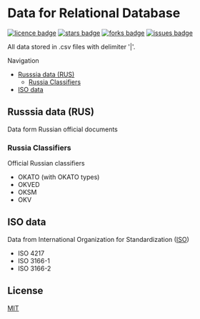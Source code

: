 # Data for Relational Database
[![licence badge]][licence]
[![stars badge]][stars]
[![forks badge]][forks]
[![issues badge]][issues]

[licence badge]:https://img.shields.io/badge/license-MIT-blue.svg
[stars badge]:https://img.shields.io/github/stars/ktaranov/db-data.svg
[forks badge]:https://img.shields.io/github/forks/ktaranov/db-data.svg
[issues badge]:https://img.shields.io/github/issues/ktaranov/db-data.svg

[licence]:https://github.com/ktaranov/db-data/blob/master/LICENSE.md
[stars]:https://github.com/ktaranov/db-data/stargazers
[forks]:https://github.com/ktaranov/db-data/network
[issues]:https://github.com/ktaranov/db-data/issues

All data stored in .csv files with delimiter '|'.

Navigation
 - [Russsia data (RUS)](#russsia-data-(rus))
   - [Russia Classifiers](#russia-classifiers)
 - [ISO data](#iso-data)


## Russsia data (RUS)
Data form Russian official documents

### Russia Classifiers
Official Russian classifiers

 - OKATO (with OKATO types)
 - OKVED
 - OKSM
 - OKV


## ISO data
Data from International Organization for Standardization ([ISO])

 - ISO 4217
 - ISO 3166-1
 - ISO 3166-2


## License
[MIT](/LICENSE)

[ISO]:http://www.iso.org
